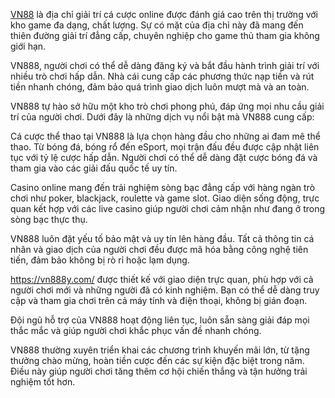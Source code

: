 <p><a href="https://vn888y.com/">VN88</a> l&agrave; địa chỉ giải tr&iacute; c&aacute; cược online được đ&aacute;nh gi&aacute; cao tr&ecirc;n thị trường với kho game đa dạng, chất lượng. Sự c&oacute; mặt của địa chỉ n&agrave;y đ&atilde; mang đến thi&ecirc;n đường giải tr&iacute; đẳng cấp, chuy&ecirc;n nghiệp cho game thủ tham gia kh&ocirc;ng giới hạn.</p>

<p>VN888, người chơi c&oacute; thể dễ d&agrave;ng đăng k&yacute; v&agrave; bắt đầu h&agrave;nh tr&igrave;nh giải tr&iacute; với nhiều tr&ograve; chơi hấp dẫn. Nh&agrave; c&aacute;i cung cấp c&aacute;c phương thức nạp tiền v&agrave; r&uacute;t tiền nhanh ch&oacute;ng, đảm bảo qu&aacute; tr&igrave;nh giao dịch lu&ocirc;n mượt m&agrave; v&agrave; an to&agrave;n.</p>

<p>VN888 tự h&agrave;o sở hữu một kho tr&ograve; chơi phong ph&uacute;, đ&aacute;p ứng mọi nhu cầu giải tr&iacute; của người chơi. Dưới đ&acirc;y l&agrave; những dịch vụ nổi bật m&agrave; VN888 cung cấp:</p>

<p>C&aacute; cược thể thao tại VN888 l&agrave; lựa chọn h&agrave;ng đầu cho những ai đam m&ecirc; thể thao. Từ b&oacute;ng đ&aacute;, b&oacute;ng rổ đến eSport, mọi trận đấu đều được cập nhật li&ecirc;n tục với tỷ lệ cược hấp dẫn. Người chơi c&oacute; thể dễ d&agrave;ng đặt cược b&oacute;ng đ&aacute; v&agrave; tham gia v&agrave;o c&aacute;c giải đấu quốc tế uy t&iacute;n.</p>

<p>Casino online mang đến trải nghiệm s&ograve;ng bạc đẳng cấp với h&agrave;ng ng&agrave;n tr&ograve; chơi như poker, blackjack, roulette v&agrave; game slot. Giao diện sống động, trực quan kết hợp với c&aacute;c live casino gi&uacute;p người chơi cảm nhận như đang ở trong s&ograve;ng bạc thực thụ.</p>

<p>VN888 lu&ocirc;n đặt yếu tố bảo mật v&agrave; uy t&iacute;n l&ecirc;n h&agrave;ng đầu. Tất cả th&ocirc;ng tin c&aacute; nh&acirc;n v&agrave; giao dịch của người chơi đều được m&atilde; h&oacute;a bằng c&ocirc;ng nghệ ti&ecirc;n tiến, đảm bảo kh&ocirc;ng bị r&ograve; rỉ hoặc lạm dụng.</p>

<p><a href="https://vn888y.com/">https://vn888y.com/</a> được thiết kế với giao diện trực quan, ph&ugrave; hợp với cả người chơi mới v&agrave; những người đ&atilde; c&oacute; kinh nghiệm. Bạn c&oacute; thể dễ d&agrave;ng truy cập v&agrave; tham gia chơi tr&ecirc;n cả m&aacute;y t&iacute;nh v&agrave; điện thoại, kh&ocirc;ng bị gi&aacute;n đoạn.</p>

<p>Đội ngũ hỗ trợ của VN888 hoạt động li&ecirc;n tục, lu&ocirc;n sẵn s&agrave;ng giải đ&aacute;p mọi thắc mắc v&agrave; gi&uacute;p người chơi khắc phục vấn đề nhanh ch&oacute;ng.</p>

<p>VN888 thường xuy&ecirc;n triển khai c&aacute;c chương tr&igrave;nh khuyến m&atilde;i lớn, từ tặng thưởng ch&agrave;o mừng, ho&agrave;n tiền cược đến c&aacute;c sự kiện đặc biệt trong năm. Điều n&agrave;y gi&uacute;p người chơi tăng th&ecirc;m cơ hội chiến thắng v&agrave; tận hưởng trải nghiệm tốt hơn.</p>

<p>&nbsp;</p>

